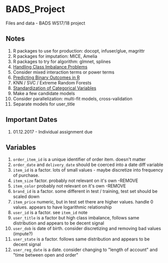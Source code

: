# BADS_Project

Files and data - BADS WS17/18 project

## Notes

1. R packages to use for production: docopt, infuser/glue, magrittr
2. R packages for imputation: MICE, Amelia
3. R packages to try for algorithm: glmnet, splines
4. [Handling Class Imbalance Problems](https://www.analyticsvidhya.com/blog/2016/03/practical-guide-deal-imbalanced-classification-problems/)
5. Consider mixed interaction terms or power terms
6. [Predicting Binary Outcomes in R](https://amunategui.github.io/binary-outcome-modeling/)
7. KNN / SVC / Extreme Random Forests
8. [Standardization of Categorical Variables](https://stats.stackexchange.com/questions/68077/are-categorical-variables-standardized-differently-in-penalized-regression)
9. Make a few candidate models
10. Consider parallelization: multi-fit models, cross-validation
11. Separate models for user_title

## Important Dates

1. 01.12.2017 - Individual assignment due

## Variables

1. `order_item_id` is a unique identifier of order item. doesn't matter
2. `order_date` and `delivery_date` should be coerced into a date diff variable
3. `item_id` is a factor. lots of small values - maybe discretize into frequency of purchase.
4. `item_size` factor. probably not relevant on it's own -REMOVE
5. `item_color` probably not relevant on it's own -REMOVE
6. `brand_id` is a factor. some different in test / training, test set should be scaled down
7. `item_price` numeric, but in test set there are higher values. handle 0 values. appears to have logarithmic relationship
8. `user_id` is a factor. see `item_id` note
9. `user_title` is a factor but high class imbalance, follows same distribution and appears to be decent signal
10. `user_dob` is date of birth. consider discretizing and removing bad values (impute?)
11. `user_state` is a factor. follows same distribution and appears to be decent signal
12. `user_reg_date` is a date. consider changing to "length of account" and "time between open and order"
